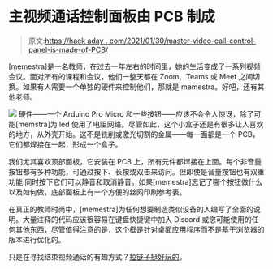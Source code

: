# 主视频通话控制面板由 PCB 制成

> 原文:[https://hack aday . com/2021/01/30/master-video-call-control-panel-is-made-of-PCB/](https://hackaday.com/2021/01/30/master-video-call-control-panel-is-made-of-pcbs/)

[memestra]是一名教师，在过去一年左右的时间里，她的生活变成了一系列视频会议。面对所有的课程和会议，他们一整天都在 Zoom、Teams 或 Meet 之间切换。如果有人需要一个单独的硬件来控制他们，那就是 memestra。好吧，还有其他老师。

[![](../Images/17017f9969f636faa49710555f4a58bf.png)](https://hackaday.com/wp-content/uploads/2021/01/one-box-warning.jpg) 硬件——一个 Arduino Pro Micro 和一些按钮——应该不会令人惊讶，除了可能[memstra]为 led 使用了电阻网络。尽管如此，这个小盒子还是有很多让人喜欢的地方，从外壳开始。这不是铣削或激光切割的金属——每一面都是一个 PCB，它们都焊接在一起，形成一个盒子。

我们尤其喜欢顶部面板，它安装在 PCB 上，所有元件都焊接在上面。每个非音量按钮都有多种功能，可通过按下、长按或双击来访问。但即使是音量按钮也有双重功能:同时按下它们可以静音和取消静音。如果[memestra]忘记了哪个按钮做什么以及如何做，底部面板上有一个方便的丝网印刷参考表。

在真正的教师时尚中，[memestra]为任何想要制造类似设备的人编写了全面的说明。大量注释的代码应该很容易在键盘快捷键中加入 Discord 或您可能使用的任何其他东西，尽管值得注意的是，这个框是针对桌面应用程序而不是基于浏览器的版本进行优化的。

只是在寻找结束视频通话的有趣方式？[拉链子挺好玩的](https://hackaday.com/2020/12/28/a-pull-chain-to-end-your-zoom-pain/)。